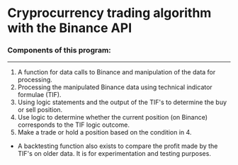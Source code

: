 # Cryprocurrency trading algorithm with the Binance API

### Components of this program:
---
1. A function for data calls to Binance and manipulation of the data for processing.
2. Processing the manipulated Binance data using technical indicator formulae (TIF).
3. Using logic statements and the output of the TIF's to determine the buy or sell position.
4. Use logic to determine whether the current position (on Binance) corresponds to the TIF logic outcome.
5. Make a trade or hold a position based on the condition in 4.

* A backtesting function also exists to compare the profit made by the TIF's on older data. It is for experimentation and testing purposes.
